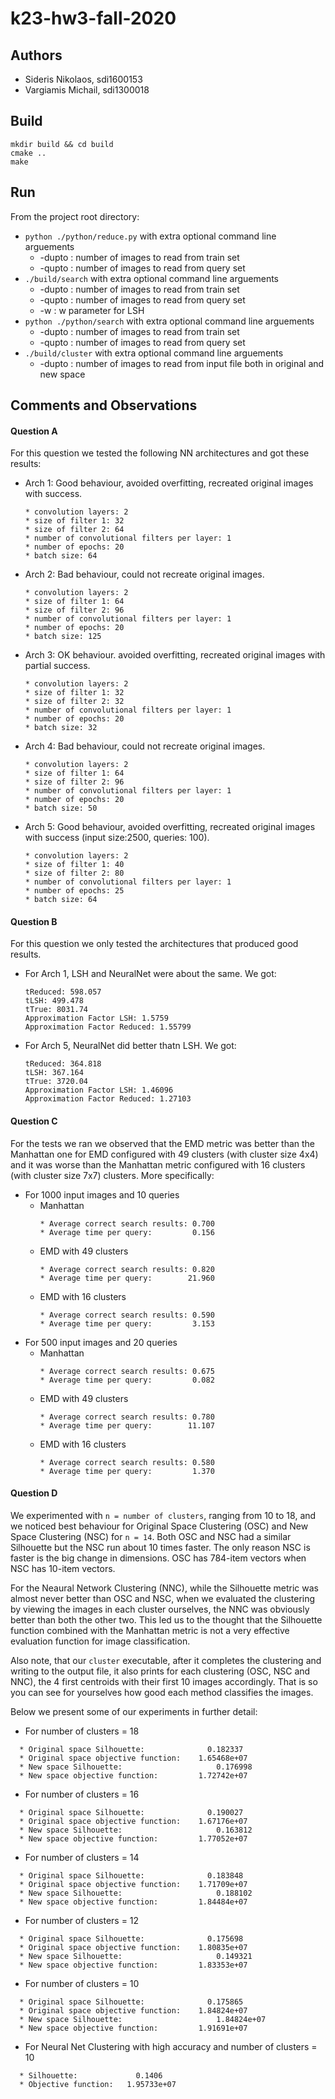 # k23-hw3-fall-2020

## Authors
 * Sideris Nikolaos, sdi1600153
 * Vargiamis Michail, sdi1300018

## Build 
```
mkdir build && cd build 
cmake .. 
make
```

## Run
From the project root directory:
  * `python ./python/reduce.py` with extra optional command line arguements
    * -dupto <int>: number of images to read from train set
    * -qupto <int>: number of images to read from query set
  * `./build/search` with extra optional command line arguements
    * -dupto <int>: number of images to read from train set
    * -qupto <int>: number of images to read from query set
    * -w <int>: w parameter for LSH
  * `python ./python/search` with extra optional command line arguements
    * -dupto <int>: number of images to read from train set
    * -qupto <int>: number of images to read from query set
  * `./build/cluster` with extra optional command line arguements
    * -dupto <int>: number of images to read from input file both in original and new space

## Comments and Observations

#### Question A
For this question we tested the following NN architectures and got these results:
  * Arch 1: Good behaviour, avoided overfitting, recreated original images with success.
    ```
    * convolution layers: 2
    * size of filter 1: 32
    * size of filter 2: 64
    * number of convolutional filters per layer: 1
    * number of epochs: 20
    * batch size: 64  
    ```
  * Arch 2: Bad behaviour, could not recreate original images.
    ```
    * convolution layers: 2
    * size of filter 1: 64
    * size of filter 2: 96
    * number of convolutional filters per layer: 1
    * number of epochs: 20
    * batch size: 125
    ```  
  * Arch 3: OK behaviour. avoided overfitting, recreated original images with partial success.
    ```
    * convolution layers: 2
    * size of filter 1: 32
    * size of filter 2: 32
    * number of convolutional filters per layer: 1
    * number of epochs: 20
    * batch size: 32
    ```
  * Arch 4: Bad behaviour, could not recreate original images.
    ```
    * convolution layers: 2
    * size of filter 1: 64
    * size of filter 2: 96
    * number of convolutional filters per layer: 1
    * number of epochs: 20
    * batch size: 50
    ```
  * Arch 5: Good behaviour, avoided overfitting, recreated original images with success (input size:2500, queries: 100).
    ```
    * convolution layers: 2
    * size of filter 1: 40
    * size of filter 2: 80
    * number of convolutional filters per layer: 1
    * number of epochs: 25
    * batch size: 64
    ```

#### Question B
For this question we only tested the architectures that produced good results.
  * For Arch 1, LSH and NeuralNet were about the same. We got:
    ```
    tReduced: 598.057
    tLSH: 499.478
    tTrue: 8031.74
    Approximation Factor LSH: 1.5759
    Approximation Factor Reduced: 1.55799
    ```
  * For Arch 5, NeuralNet did better thatn LSH. We got:
    ```
    tReduced: 364.818
    tLSH: 367.164
    tTrue: 3720.04
    Approximation Factor LSH: 1.46096
    Approximation Factor Reduced: 1.27103
    ```

#### Question C
For the tests we ran we observed that the EMD metric was better than the Manhattan one for EMD configured with 49 clusters (with cluster size 4x4) and it was worse than the Manhattan metric configured with 16 clusters (with cluster size 7x7) clusters. More specifically:
 * For 1000 input images and 10 queries
     * Manhattan 
        ```
       * Average correct search results: 0.700
       * Average time per query:         0.156
        ```
     * EMD with 49 clusters 
        ```
       * Average correct search results: 0.820
       * Average time per query:        21.960
        ```
     * EMD with 16 clusters 
        ```
       * Average correct search results: 0.590
       * Average time per query:         3.153
        ```
 * For 500 input images and 20 queries
     * Manhattan
        ```
       * Average correct search results: 0.675
       * Average time per query:         0.082
        ```
     * EMD with 49 clusters
        ```
       * Average correct search results: 0.780
       * Average time per query:        11.107
        ```
     * EMD with 16 clusters
        ```
       * Average correct search results: 0.580
       * Average time per query:         1.370
        ```

#### Question D
We experimented with `n = number of clusters`, ranging from 10 to 18, and we noticed best behaviour for Original Space Clustering (OSC) and New Space Clustering (NSC) for `n = 14`. Both OSC and NSC had a similar Silhouette but the NSC run about 10 times faster. The only reason NSC is faster is the big change in dimensions. OSC has 784-item vectors when NSC has 10-item vectors. 

For the Neaural Network Clustering (NNC), while the Silhouette metric was almost never better than OSC and NSC, when we evaluated the clustering by viewing the images in each cluster ourselves, the NNC was obviously better than both the other two. This led us to the thought that the Silhouette function combined with the Manhattan metric is not a very effective evaluation function for image classification.

Also note, that our `cluster` executable, after it completes the clustering and writing to the output file, it also prints for each clustering (OSC, NSC and NNC), the 4 first centroids with their first 10 images accordingly. That is so you can see for yourselves how good each method classifies the images.

Below we present some of our experiments in further detail:

  * For number of clusters = 18
  ```
    * Original space Silhouette: 		      0.182337
    * Original space objective function: 	1.65468e+07
    * New space Silhouette: 			        0.176998
    * New space objective function:  	    1.72742e+07
  ```
  * For number of clusters = 16
  ```
    * Original space Silhouette: 		      0.190027
    * Original space objective function: 	1.67176e+07
    * New space Silhouette: 			        0.163812
    * New space objective function:  	    1.77052e+07
  ```
  * For number of clusters = 14
  ```
    * Original space Silhouette: 		      0.183848
    * Original space objective function: 	1.71709e+07
    * New space Silhouette: 			        0.188102
    * New space objective function:  	    1.84484e+07
  ```
  * For number of clusters = 12
  ```
    * Original space Silhouette: 		      0.175698
    * Original space objective function: 	1.80835e+07
    * New space Silhouette: 			        0.149321
    * New space objective function:  	    1.83353e+07
  ```
  * For number of clusters = 10
  ```
    * Original space Silhouette: 		      0.175865
    * Original space objective function: 	1.84824e+07
    * New space Silhouette: 			        1.84824e+07
    * New space objective function:  	    1.91691e+07
  ```
  * For Neural Net Clustering with high accuracy and number of clusters = 10
  ```
    * Silhouette: 		      0.1406
    * Objective function: 	1.95733e+07
  ```

